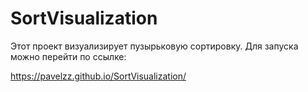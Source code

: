 # SortVisualization

Этот проект визуализирует пузырьковую сортировку. Для запуска можно перейти по ссылке:

https://pavelzz.github.io/SortVisualization/
